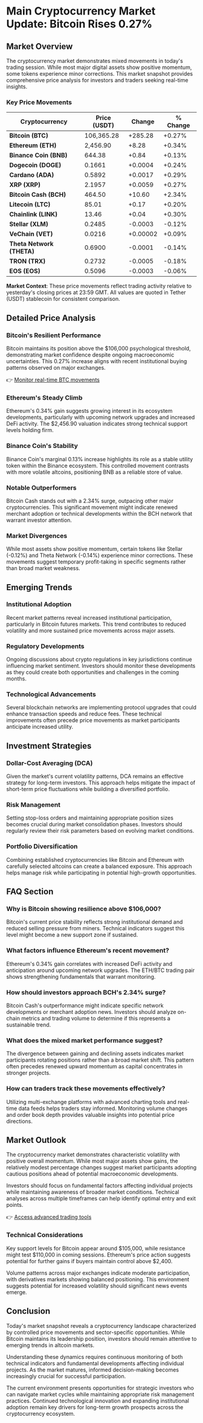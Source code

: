 # Main Cryptocurrency Market Update: Bitcoin Rises 0.27%

## Market Overview

The cryptocurrency market demonstrates mixed movements in today's trading session. While most major digital assets show positive momentum, some tokens experience minor corrections. This market snapshot provides comprehensive price analysis for investors and traders seeking real-time insights.

### Key Price Movements

| Cryptocurrency | Price (USDT) | Change | % Change |
|----------------|-------------|--------|----------|
| **Bitcoin (BTC)** | 106,365.28 | +285.28 | +0.27% |
| **Ethereum (ETH)** | 2,456.90 | +8.28 | +0.34% |
| **Binance Coin (BNB)** | 644.38 | +0.84 | +0.13% |
| **Dogecoin (DOGE)** | 0.1661 | +0.0004 | +0.24% |
| **Cardano (ADA)** | 0.5892 | +0.0017 | +0.29% |
| **XRP (XRP)** | 2.1957 | +0.0059 | +0.27% |
| **Bitcoin Cash (BCH)** | 464.50 | +10.60 | +2.34% |
| **Litecoin (LTC)** | 85.01 | +0.17 | +0.20% |
| **Chainlink (LINK)** | 13.46 | +0.04 | +0.30% |
| **Stellar (XLM)** | 0.2485 | -0.0003 | -0.12% |
| **VeChain (VET)** | 0.0216 | +0.00002 | +0.09% |
| **Theta Network (THETA)** | 0.6900 | -0.0001 | -0.14% |
| **TRON (TRX)** | 0.2732 | -0.0005 | -0.18% |
| **EOS (EOS)** | 0.5096 | -0.0003 | -0.06% |

**Market Context**: These price movements reflect trading activity relative to yesterday's closing prices at 23:59 GMT. All values are quoted in Tether (USDT) stablecoin for consistent comparison.

## Detailed Price Analysis

### Bitcoin's Resilient Performance
Bitcoin maintains its position above the $106,000 psychological threshold, demonstrating market confidence despite ongoing macroeconomic uncertainties. This 0.27% increase aligns with recent institutional buying patterns observed on major exchanges. 

👉 [Monitor real-time BTC movements](https://bit.ly/okx-bonus)

### Ethereum's Steady Climb
Ethereum's 0.34% gain suggests growing interest in its ecosystem developments, particularly with upcoming network upgrades and increased DeFi activity. The $2,456.90 valuation indicates strong technical support levels holding firm.

### Binance Coin's Stability
Binance Coin's marginal 0.13% increase highlights its role as a stable utility token within the Binance ecosystem. This controlled movement contrasts with more volatile altcoins, positioning BNB as a reliable store of value.

### Notable Outperformers
Bitcoin Cash stands out with a 2.34% surge, outpacing other major cryptocurrencies. This significant movement might indicate renewed merchant adoption or technical developments within the BCH network that warrant investor attention.

### Market Divergences
While most assets show positive momentum, certain tokens like Stellar (-0.12%) and Theta Network (-0.14%) experience minor corrections. These movements suggest temporary profit-taking in specific segments rather than broad market weakness.

## Emerging Trends

### Institutional Adoption
Recent market patterns reveal increased institutional participation, particularly in Bitcoin futures markets. This trend contributes to reduced volatility and more sustained price movements across major assets.

### Regulatory Developments
Ongoing discussions about crypto regulations in key jurisdictions continue influencing market sentiment. Investors should monitor these developments as they could create both opportunities and challenges in the coming months.

### Technological Advancements
Several blockchain networks are implementing protocol upgrades that could enhance transaction speeds and reduce fees. These technical improvements often precede price movements as market participants anticipate increased utility.

## Investment Strategies

### Dollar-Cost Averaging (DCA)
Given the market's current volatility patterns, DCA remains an effective strategy for long-term investors. This approach helps mitigate the impact of short-term price fluctuations while building a diversified portfolio.

### Risk Management
Setting stop-loss orders and maintaining appropriate position sizes becomes crucial during market consolidation phases. Investors should regularly review their risk parameters based on evolving market conditions.

### Portfolio Diversification
Combining established cryptocurrencies like Bitcoin and Ethereum with carefully selected altcoins can create a balanced exposure. This approach helps manage risk while participating in potential high-growth opportunities.

## FAQ Section

### Why is Bitcoin showing resilience above $106,000?
Bitcoin's current price stability reflects strong institutional demand and reduced selling pressure from miners. Technical indicators suggest this level might become a new support zone if sustained.

### What factors influence Ethereum's recent movement?
Ethereum's 0.34% gain correlates with increased DeFi activity and anticipation around upcoming network upgrades. The ETH/BTC trading pair shows strengthening fundamentals that warrant monitoring.

### How should investors approach BCH's 2.34% surge?
Bitcoin Cash's outperformance might indicate specific network developments or merchant adoption news. Investors should analyze on-chain metrics and trading volume to determine if this represents a sustainable trend.

### What does the mixed market performance suggest?
The divergence between gaining and declining assets indicates market participants rotating positions rather than a broad market shift. This pattern often precedes renewed upward momentum as capital concentrates in stronger projects.

### How can traders track these movements effectively?
Utilizing multi-exchange platforms with advanced charting tools and real-time data feeds helps traders stay informed. Monitoring volume changes and order book depth provides valuable insights into potential price directions.

## Market Outlook

The cryptocurrency market demonstrates characteristic volatility with positive overall momentum. While most major assets show gains, the relatively modest percentage changes suggest market participants adopting cautious positions ahead of potential macroeconomic developments.

Investors should focus on fundamental factors affecting individual projects while maintaining awareness of broader market conditions. Technical analyses across multiple timeframes can help identify optimal entry and exit points.

👉 [Access advanced trading tools](https://bit.ly/okx-bonus)

### Technical Considerations

Key support levels for Bitcoin appear around $105,000, while resistance might test $110,000 in coming sessions. Ethereum's price action suggests potential for further gains if buyers maintain control above $2,400.

Volume patterns across major exchanges indicate moderate participation, with derivatives markets showing balanced positioning. This environment suggests potential for increased volatility should significant news events emerge.

## Conclusion

Today's market snapshot reveals a cryptocurrency landscape characterized by controlled price movements and sector-specific opportunities. While Bitcoin maintains its leadership position, investors should remain attentive to emerging trends in altcoin markets.

Understanding these dynamics requires continuous monitoring of both technical indicators and fundamental developments affecting individual projects. As the market matures, informed decision-making becomes increasingly crucial for successful participation.

The current environment presents opportunities for strategic investors who can navigate market cycles while maintaining appropriate risk management practices. Continued technological innovation and expanding institutional adoption remain key drivers for long-term growth prospects across the cryptocurrency ecosystem.